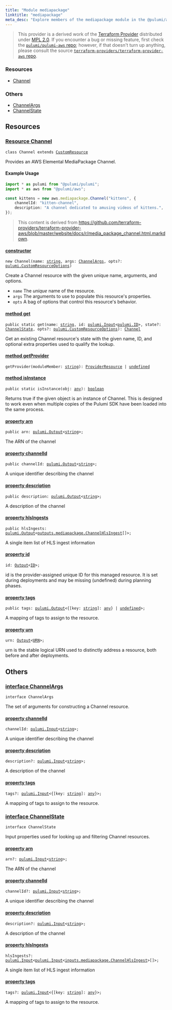 ```yaml
---
title: "Module mediapackage"
linktitle: "mediapackage"
meta_desc: "Explore members of the mediapackage module in the @pulumi/aws package."
---
```


<!-- WARNING: this page was generated by a tool. Do not edit it by hand. -->
<!-- To change it, please see https://github.com/pulumi/docs/tree/master/tools/tscdocgen. -->


> This provider is a derived work of the [Terraform Provider](https://github.com/terraform-providers/terraform-provider-aws)
> distributed under [MPL 2.0](https://www.mozilla.org/en-US/MPL/2.0/). If you encounter a bug or missing feature,
> first check the [`pulumi/pulumi-aws` repo](https://github.com/pulumi/pulumi-aws/issues); however, if that doesn't turn up anything,
> please consult the source [`terraform-providers/terraform-provider-aws` repo](https://github.com/terraform-providers/terraform-provider-aws/issues).





<h3>Resources</h3>
<ul class="api">
    <li><a href="#Channel"><span class="symbol resource"></span>Channel</a></li>
</ul>


<h3>Others</h3>
<ul class="api">
    <li><a href="#ChannelArgs"><span class="symbol api"></span>ChannelArgs</a></li>
    <li><a href="#ChannelState"><span class="symbol api"></span>ChannelState</a></li>
</ul>


<h2 id="resources">Resources</h2>
<h3 class="pdoc-module-header" id="Channel" data-link-title="Channel">
    <a href="https://github.com/pulumi/pulumi-aws/blob/d10e445799fff2664ea743052464719b2970877d/sdk/nodejs/mediapackage/channel.ts#L26">
        Resource <strong>Channel</strong>
    </a>
</h3>

<pre class="highlight"><code><span class='kr'>class</span> <span class='nx'>Channel</span> <span class='kr'>extends</span> <a href='/docs/reference/pkg/nodejs/pulumi/pulumi/#CustomResource'>CustomResource</a></code></pre>

Provides an AWS Elemental MediaPackage Channel.

#### Example Usage

```typescript
import * as pulumi from "@pulumi/pulumi";
import * as aws from "@pulumi/aws";

const kittens = new aws.mediapackage.Channel("kittens", {
    channelId: "kitten-channel",
    description: "A channel dedicated to amusing videos of kittens.",
});
```

> This content is derived from https://github.com/terraform-providers/terraform-provider-aws/blob/master/website/docs/r/media_package_channel.html.markdown.

<h4 class="pdoc-member-header" id="Channel-constructor">
<a class="pdoc-child-name" href="https://github.com/pulumi/pulumi-aws/blob/d10e445799fff2664ea743052464719b2970877d/sdk/nodejs/mediapackage/channel.ts#L72"> <b>constructor</b></a>
</h4>


<pre class="highlight"><code><span class='kd'></span><span class='kd'>new</span> Channel(name: <span class='kd'><a href='https://developer.mozilla.org/en-US/docs/Web/JavaScript/Reference/Global_Objects/String'>string</a></span>, args: <a href='#ChannelArgs'>ChannelArgs</a>, opts?: <a href='/docs/reference/pkg/nodejs/pulumi/pulumi/#CustomResourceOptions'>pulumi.CustomResourceOptions</a>)</code></pre>


Create a Channel resource with the given unique name, arguments, and options.

* `name` The _unique_ name of the resource.
* `args` The arguments to use to populate this resource&#39;s properties.
* `opts` A bag of options that control this resource&#39;s behavior.

<h4 class="pdoc-member-header" id="Channel-get">
<a class="pdoc-child-name" href="https://github.com/pulumi/pulumi-aws/blob/d10e445799fff2664ea743052464719b2970877d/sdk/nodejs/mediapackage/channel.ts#L35">method <b>get</b></a>
</h4>


<pre class="highlight"><code><span class='kd'>public static </span>get(name: <span class='kd'><a href='https://developer.mozilla.org/en-US/docs/Web/JavaScript/Reference/Global_Objects/String'>string</a></span>, id: <a href='/docs/reference/pkg/nodejs/pulumi/pulumi/#Input'>pulumi.Input</a>&lt;<a href='/docs/reference/pkg/nodejs/pulumi/pulumi/#ID'>pulumi.ID</a>&gt;, state?: <a href='#ChannelState'>ChannelState</a>, opts?: <a href='/docs/reference/pkg/nodejs/pulumi/pulumi/#CustomResourceOptions'>pulumi.CustomResourceOptions</a>): <a href='#Channel'>Channel</a></code></pre>


Get an existing Channel resource's state with the given name, ID, and optional extra
properties used to qualify the lookup.

<h4 class="pdoc-member-header" id="Channel-getProvider">
<a class="pdoc-child-name" href="https://github.com/pulumi/pulumi-aws/blob/d10e445799fff2664ea743052464719b2970877d/sdk/nodejs/mediapackage/channel.ts#L26">method <b>getProvider</b></a>
</h4>


<pre class="highlight"><code><span class='kd'></span>getProvider(moduleMember: <span class='kd'><a href='https://developer.mozilla.org/en-US/docs/Web/JavaScript/Reference/Global_Objects/String'>string</a></span>): <a href='/docs/reference/pkg/nodejs/pulumi/pulumi/#ProviderResource'>ProviderResource</a> | <span class='kd'><a href='https://developer.mozilla.org/en-US/docs/Web/JavaScript/Reference/Global_Objects/undefined'>undefined</a></span></code></pre>

<h4 class="pdoc-member-header" id="Channel-isInstance">
<a class="pdoc-child-name" href="https://github.com/pulumi/pulumi-aws/blob/d10e445799fff2664ea743052464719b2970877d/sdk/nodejs/mediapackage/channel.ts#L46">method <b>isInstance</b></a>
</h4>


<pre class="highlight"><code><span class='kd'>public static </span>isInstance(obj: <span class='kd'><a href='https://www.typescriptlang.org/docs/handbook/basic-types.html#any'>any</a></span>): <span class='kd'><a href='https://developer.mozilla.org/en-US/docs/Web/JavaScript/Reference/Global_Objects/Boolean'>boolean</a></span></code></pre>


Returns true if the given object is an instance of Channel.  This is designed to work even
when multiple copies of the Pulumi SDK have been loaded into the same process.

<h4 class="pdoc-member-header" id="Channel-arn">
<a class="pdoc-child-name" href="https://github.com/pulumi/pulumi-aws/blob/d10e445799fff2664ea743052464719b2970877d/sdk/nodejs/mediapackage/channel.ts#L56">property <b>arn</b></a>
</h4>

<pre class="highlight"><code><span class='kd'>public </span>arn: <a href='/docs/reference/pkg/nodejs/pulumi/pulumi/#Output'>pulumi.Output</a>&lt;<span class='kd'><a href='https://developer.mozilla.org/en-US/docs/Web/JavaScript/Reference/Global_Objects/String'>string</a></span>&gt;;</code></pre>

The ARN of the channel

<h4 class="pdoc-member-header" id="Channel-channelId">
<a class="pdoc-child-name" href="https://github.com/pulumi/pulumi-aws/blob/d10e445799fff2664ea743052464719b2970877d/sdk/nodejs/mediapackage/channel.ts#L60">property <b>channelId</b></a>
</h4>

<pre class="highlight"><code><span class='kd'>public </span>channelId: <a href='/docs/reference/pkg/nodejs/pulumi/pulumi/#Output'>pulumi.Output</a>&lt;<span class='kd'><a href='https://developer.mozilla.org/en-US/docs/Web/JavaScript/Reference/Global_Objects/String'>string</a></span>&gt;;</code></pre>

A unique identifier describing the channel

<h4 class="pdoc-member-header" id="Channel-description">
<a class="pdoc-child-name" href="https://github.com/pulumi/pulumi-aws/blob/d10e445799fff2664ea743052464719b2970877d/sdk/nodejs/mediapackage/channel.ts#L64">property <b>description</b></a>
</h4>

<pre class="highlight"><code><span class='kd'>public </span>description: <a href='/docs/reference/pkg/nodejs/pulumi/pulumi/#Output'>pulumi.Output</a>&lt;<span class='kd'><a href='https://developer.mozilla.org/en-US/docs/Web/JavaScript/Reference/Global_Objects/String'>string</a></span>&gt;;</code></pre>

A description of the channel

<h4 class="pdoc-member-header" id="Channel-hlsIngests">
<a class="pdoc-child-name" href="https://github.com/pulumi/pulumi-aws/blob/d10e445799fff2664ea743052464719b2970877d/sdk/nodejs/mediapackage/channel.ts#L68">property <b>hlsIngests</b></a>
</h4>

<pre class="highlight"><code><span class='kd'>public </span>hlsIngests: <a href='/docs/reference/pkg/nodejs/pulumi/pulumi/#Output'>pulumi.Output</a>&lt;<a href='/docs/reference/pkg/nodejs/pulumi/aws/types/output/#ChannelHlsIngest'>outputs.mediapackage.ChannelHlsIngest</a>[]&gt;;</code></pre>

A single item list of HLS ingest information

<h4 class="pdoc-member-header" id="Channel-id">
<a class="pdoc-child-name" href="https://github.com/pulumi/pulumi-aws/blob/d10e445799fff2664ea743052464719b2970877d/sdk/nodejs/mediapackage/channel.ts#L26">property <b>id</b></a>
</h4>

<pre class="highlight"><code><span class='kd'></span>id: <a href='/docs/reference/pkg/nodejs/pulumi/pulumi/#Output'>Output</a>&lt;<a href='/docs/reference/pkg/nodejs/pulumi/pulumi/#ID'>ID</a>&gt;;</code></pre>

id is the provider-assigned unique ID for this managed resource.  It is set during
deployments and may be missing (undefined) during planning phases.

<h4 class="pdoc-member-header" id="Channel-tags">
<a class="pdoc-child-name" href="https://github.com/pulumi/pulumi-aws/blob/d10e445799fff2664ea743052464719b2970877d/sdk/nodejs/mediapackage/channel.ts#L72">property <b>tags</b></a>
</h4>

<pre class="highlight"><code><span class='kd'>public </span>tags: <a href='/docs/reference/pkg/nodejs/pulumi/pulumi/#Output'>pulumi.Output</a>&lt;{[key: <span class='kd'><a href='https://developer.mozilla.org/en-US/docs/Web/JavaScript/Reference/Global_Objects/String'>string</a></span>]: <span class='kd'><a href='https://www.typescriptlang.org/docs/handbook/basic-types.html#any'>any</a></span>} | <span class='kd'><a href='https://developer.mozilla.org/en-US/docs/Web/JavaScript/Reference/Global_Objects/undefined'>undefined</a></span>&gt;;</code></pre>

A mapping of tags to assign to the resource.

<h4 class="pdoc-member-header" id="Channel-urn">
<a class="pdoc-child-name" href="https://github.com/pulumi/pulumi-aws/blob/d10e445799fff2664ea743052464719b2970877d/sdk/nodejs/mediapackage/channel.ts#L26">property <b>urn</b></a>
</h4>

<pre class="highlight"><code><span class='kd'></span>urn: <a href='/docs/reference/pkg/nodejs/pulumi/pulumi/#Output'>Output</a>&lt;<a href='/docs/reference/pkg/nodejs/pulumi/pulumi/#URN'>URN</a>&gt;;</code></pre>

urn is the stable logical URN used to distinctly address a resource, both before and after
deployments.



<h2 id="apis">Others</h2>
<h3 class="pdoc-module-header" id="ChannelArgs" data-link-title="ChannelArgs">
    <a href="https://github.com/pulumi/pulumi-aws/blob/d10e445799fff2664ea743052464719b2970877d/sdk/nodejs/mediapackage/channel.ts#L142">
        interface <strong>ChannelArgs</strong>
    </a>
</h3>

<pre class="highlight"><code><span class='kr'>interface</span> <span class='nx'>ChannelArgs</span></code></pre>

The set of arguments for constructing a Channel resource.

<h4 class="pdoc-member-header" id="ChannelArgs-channelId">
<a class="pdoc-child-name" href="https://github.com/pulumi/pulumi-aws/blob/d10e445799fff2664ea743052464719b2970877d/sdk/nodejs/mediapackage/channel.ts#L146">property <b>channelId</b></a>
</h4>

<pre class="highlight"><code><span class='kd'></span>channelId: <a href='/docs/reference/pkg/nodejs/pulumi/pulumi/#Input'>pulumi.Input</a>&lt;<span class='kd'><a href='https://developer.mozilla.org/en-US/docs/Web/JavaScript/Reference/Global_Objects/String'>string</a></span>&gt;;</code></pre>

A unique identifier describing the channel

<h4 class="pdoc-member-header" id="ChannelArgs-description">
<a class="pdoc-child-name" href="https://github.com/pulumi/pulumi-aws/blob/d10e445799fff2664ea743052464719b2970877d/sdk/nodejs/mediapackage/channel.ts#L150">property <b>description</b></a>
</h4>

<pre class="highlight"><code><span class='kd'></span>description?: <a href='/docs/reference/pkg/nodejs/pulumi/pulumi/#Input'>pulumi.Input</a>&lt;<span class='kd'><a href='https://developer.mozilla.org/en-US/docs/Web/JavaScript/Reference/Global_Objects/String'>string</a></span>&gt;;</code></pre>

A description of the channel

<h4 class="pdoc-member-header" id="ChannelArgs-tags">
<a class="pdoc-child-name" href="https://github.com/pulumi/pulumi-aws/blob/d10e445799fff2664ea743052464719b2970877d/sdk/nodejs/mediapackage/channel.ts#L154">property <b>tags</b></a>
</h4>

<pre class="highlight"><code><span class='kd'></span>tags?: <a href='/docs/reference/pkg/nodejs/pulumi/pulumi/#Input'>pulumi.Input</a>&lt;{[key: <span class='kd'><a href='https://developer.mozilla.org/en-US/docs/Web/JavaScript/Reference/Global_Objects/String'>string</a></span>]: <span class='kd'><a href='https://www.typescriptlang.org/docs/handbook/basic-types.html#any'>any</a></span>}&gt;;</code></pre>

A mapping of tags to assign to the resource.

<h3 class="pdoc-module-header" id="ChannelState" data-link-title="ChannelState">
    <a href="https://github.com/pulumi/pulumi-aws/blob/d10e445799fff2664ea743052464719b2970877d/sdk/nodejs/mediapackage/channel.ts#L116">
        interface <strong>ChannelState</strong>
    </a>
</h3>

<pre class="highlight"><code><span class='kr'>interface</span> <span class='nx'>ChannelState</span></code></pre>

Input properties used for looking up and filtering Channel resources.

<h4 class="pdoc-member-header" id="ChannelState-arn">
<a class="pdoc-child-name" href="https://github.com/pulumi/pulumi-aws/blob/d10e445799fff2664ea743052464719b2970877d/sdk/nodejs/mediapackage/channel.ts#L120">property <b>arn</b></a>
</h4>

<pre class="highlight"><code><span class='kd'></span>arn?: <a href='/docs/reference/pkg/nodejs/pulumi/pulumi/#Input'>pulumi.Input</a>&lt;<span class='kd'><a href='https://developer.mozilla.org/en-US/docs/Web/JavaScript/Reference/Global_Objects/String'>string</a></span>&gt;;</code></pre>

The ARN of the channel

<h4 class="pdoc-member-header" id="ChannelState-channelId">
<a class="pdoc-child-name" href="https://github.com/pulumi/pulumi-aws/blob/d10e445799fff2664ea743052464719b2970877d/sdk/nodejs/mediapackage/channel.ts#L124">property <b>channelId</b></a>
</h4>

<pre class="highlight"><code><span class='kd'></span>channelId?: <a href='/docs/reference/pkg/nodejs/pulumi/pulumi/#Input'>pulumi.Input</a>&lt;<span class='kd'><a href='https://developer.mozilla.org/en-US/docs/Web/JavaScript/Reference/Global_Objects/String'>string</a></span>&gt;;</code></pre>

A unique identifier describing the channel

<h4 class="pdoc-member-header" id="ChannelState-description">
<a class="pdoc-child-name" href="https://github.com/pulumi/pulumi-aws/blob/d10e445799fff2664ea743052464719b2970877d/sdk/nodejs/mediapackage/channel.ts#L128">property <b>description</b></a>
</h4>

<pre class="highlight"><code><span class='kd'></span>description?: <a href='/docs/reference/pkg/nodejs/pulumi/pulumi/#Input'>pulumi.Input</a>&lt;<span class='kd'><a href='https://developer.mozilla.org/en-US/docs/Web/JavaScript/Reference/Global_Objects/String'>string</a></span>&gt;;</code></pre>

A description of the channel

<h4 class="pdoc-member-header" id="ChannelState-hlsIngests">
<a class="pdoc-child-name" href="https://github.com/pulumi/pulumi-aws/blob/d10e445799fff2664ea743052464719b2970877d/sdk/nodejs/mediapackage/channel.ts#L132">property <b>hlsIngests</b></a>
</h4>

<pre class="highlight"><code><span class='kd'></span>hlsIngests?: <a href='/docs/reference/pkg/nodejs/pulumi/pulumi/#Input'>pulumi.Input</a>&lt;<a href='/docs/reference/pkg/nodejs/pulumi/pulumi/#Input'>pulumi.Input</a>&lt;<a href='/docs/reference/pkg/nodejs/pulumi/aws/types/input/#ChannelHlsIngest'>inputs.mediapackage.ChannelHlsIngest</a>&gt;[]&gt;;</code></pre>

A single item list of HLS ingest information

<h4 class="pdoc-member-header" id="ChannelState-tags">
<a class="pdoc-child-name" href="https://github.com/pulumi/pulumi-aws/blob/d10e445799fff2664ea743052464719b2970877d/sdk/nodejs/mediapackage/channel.ts#L136">property <b>tags</b></a>
</h4>

<pre class="highlight"><code><span class='kd'></span>tags?: <a href='/docs/reference/pkg/nodejs/pulumi/pulumi/#Input'>pulumi.Input</a>&lt;{[key: <span class='kd'><a href='https://developer.mozilla.org/en-US/docs/Web/JavaScript/Reference/Global_Objects/String'>string</a></span>]: <span class='kd'><a href='https://www.typescriptlang.org/docs/handbook/basic-types.html#any'>any</a></span>}&gt;;</code></pre>

A mapping of tags to assign to the resource.

